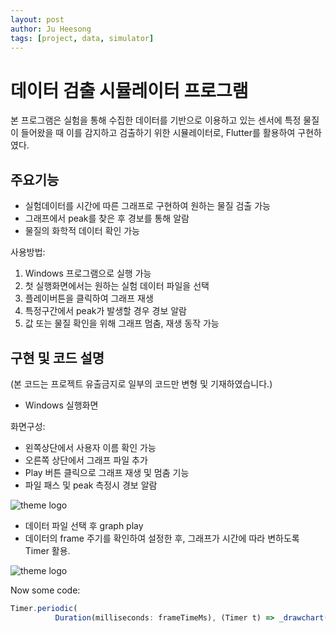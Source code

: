```yaml
---
layout: post
author: Ju Heesong
tags: [project, data, simulator]
---
```



# 데이터 검출 시뮬레이터 프로그램


본 프로그램은 실험을 통해 수집한 데이터를 기반으로 이용하고 있는 센서에 특정 물질이 들어왔을 때 이를 감지하고 검출하기 위한 시뮬레이터로, Flutter를 활용하여 구현하였다.

## 주요기능

- 실험데이터를 시간에 따른 그래프로 구현하여 원하는 물질 검출 가능
- 그래프에서 peak를 찾은 후 경보를 통해 알람
- 물질의 화학적 데이터 확인 가능

사용방법:

1. Windows 프로그램으로 실행 가능
2. 첫 실행화면에서는 원하는 실험 데이터 파일을 선택
3. 플레이버튼을 클릭하여 그래프 재생
4. 특정구간에서 peak가 발생할 경우 경보 알람
5. 값 또는 물질 확인을 위해 그래프 멈춤, 재생 동작 가능

## 구현 및 코드 설명
(본 코드는 프로젝트 유출금지로 일부의 코드만 변형 및 기재하였습니다.)

- Windows 실행화면

화면구성:
- 왼쪽상단에서 사용자 이름 확인 가능
- 오른쪽 상단에서 그래프 파일 추가
- Play 버튼 클릭으로 그래프 재생 및 멈춤 기능
- 파일 패스 및 peak 측정시 경보 알람

![theme logo](http://ju-ffi.github.io/assets/images/favicon/p2실행화면.png)

- 데이터 파일 선택 후 graph play
- 데이터의 frame 주기를 확인하여 설정한 후, 그래프가 시간에 따라 변하도록 Timer 활용.

![theme logo](http://ju-ffi.github.io/assets/images/favicon/p2graphplay.png)

Now some code:

```javascript
Timer.periodic(
          Duration(milliseconds: frameTimeMs), (Timer t) => _drawchart());
```

